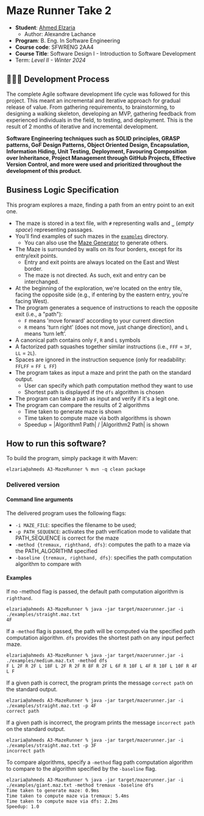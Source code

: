 # Maze Runner Take 2

* **Student**: [Ahmed Elzaria](elzariaa@mcmaster.ca)
  * Author: Alexandre Lachance
* **Program**: B. Eng. In Software Engineering
* **Course code**: SFWRENG 2AA4
* **Course Title**: Software Design I - Introduction to Software Development
* Term: *Level II - Winter 2024*

## 👨🏽‍💻 Development Process

The complete Agile software development life cycle was followed for this project. This meant an incremental and iterative approach for gradual release of value. From gathering requirements, to brainstorming, to designing a walking skeleton, developing an MVP, gathering feedback from experienced individuals in the field, to testing, and deployment. This is the result of 2 months of iterative and incremental development.

**Software Engineering techniques such as SOLID principles, GRASP patterns, GoF Design Patterns, Object Oriented Design, Encapsulation, Information Hiding, Unit Testing, Deployment, Favouring Composition over Inheritance, Project Management through GitHub Projects, Effective Version Control, and more were used and prioritized throughout the development of this product.**

## Business Logic Specification

This program explores a maze, finding a path from an entry point to an exit one.

- The maze is stored in a text file, with `#` representing walls and `␣` (_empty space_) representing passages.
- You’ll find examples of such mazes in the [`examples`](./examples) directory.
    - You can also use the [Maze Generator](https://github.com/ace-lectures/maze-gen) to generate others.
- The Maze is surrounded by walls on its four borders, except for its entry/exit points.
    - Entry and exit points are always located on the East and West border.
    - The maze is not directed. As such, exit and entry can be interchanged.
- At the beginning of the exploration, we're located on the entry tile, facing the opposite side (e.g., if entering by
  the eastern entry, you're facing West).
- The program generates a sequence of instructions to reach the opposite exit (i.e., a "path"):
    - `F` means 'move forward' according to your current direction
    - `R` means 'turn right' (does not move, just change direction), and `L` means ‘turn left’.
- A canonical path contains only `F`, `R` and `L` symbols
- A factorized path squashes together similar instructions (i.e., `FFF` = `3F`, `LL` = `2L`).
- Spaces are ignored in the instruction sequence (only for readability: `FFLFF` = `FF L FF`)
- The program takes as input a maze and print the path on the standard output. 
  - User can specify which path computation method they want to use
  - Shortest path is displayed if the `dfs` algorithm is chosen
- The program can take a path as input and verify if it's a legit one.
- The program can compare the results of 2 algorithms
  - Time taken to generate maze is shown
  - Time taken to compute maze via both algorithms is shown
  - Speedup = |Algorithm1 Path| / |Algorithm2 Path| is shown

## How to run this software?

To build the program, simply package it with Maven:

```
elzaria@ahmeds A3-MazeRunner % mvn -q clean package 
```

### Delivered version

#### Command line arguments

The delivered program uses the following flags:

- `-i MAZE_FILE`: specifies the filename to be used;
- `-p PATH_SEQUENCE`: activates the path verification mode to validate that PATH_SEQUENCE is correct for the maze
- `-method {tremaux, righthand, dfs}`: computes the path to a maze via the PATH_ALGORITHM specified
- `-baseline {tremaux, righthand, dfs}`: specifies the path computation algorithm to compare with

#### Examples

If no -method flag is passed, the default path computation algorithm is `righthand`.

```
elzaria@ahmeds A3-MazeRunner % java -jar target/mazerunner.jar -i ./examples/straight.maz.txt
4F
```
If a `-method` flag is passed, the path will be computed via the specified path computation algorithm. `dfs` provides the shortest path on any input perfect maze.

```
elzaria@ahmeds A3-MazeRunner % java -jar target/mazerunner.jar -i ./examples/medium.maz.txt -method dfs
F L 2F R 2F L 18F L 2F R 2F R 8F R 2F L 6F R 10F L 4F R 10F L 10F R 4F L F
```

If a given path is correct, the program prints the message `correct path` on the standard output.

```
elzaria@ahmeds A3-MazeRunner % java -jar target/mazerunner.jar -i ./examples/straight.maz.txt -p 4F
correct path
```

If a given path is incorrect, the program prints the message `incorrect path` on the standard output.

```
elzaria@ahmeds A3-MazeRunner % java -jar target/mazerunner.jar -i ./examples/straight.maz.txt -p 3F
incorrect path
```

To compare algorithms, specify a `-method` flag path computation algorithm to compare to the algorithm specified by the `-baseline` flag.

```
elzaria@ahmeds A3-MazeRunner % java -jar target/mazerunner.jar -i ./examples/giant.maz.txt -method tremaux -baseline dfs
Time taken to generate maze: 0.9ms
Time taken to compute maze via tremaux: 5.4ms
Time taken to compute maze via dfs: 2.2ms
Speedup: 1.0
```

